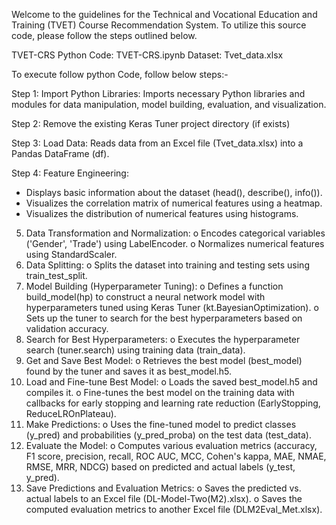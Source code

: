 Welcome to the guidelines for the Technical and Vocational Education and Training (TVET) Course Recommendation System. To utilize this source code, please follow the steps outlined below.

TVET-CRS Python Code: TVET-CRS.ipynb
Dataset: Tvet_data.xlsx

To execute follow python Code, follow below steps:-

Step 1: Import Python Libraries: 
Imports necessary Python libraries and modules for data manipulation, model building, evaluation, and visualization.

Step 2: Remove the existing Keras Tuner project directory (if exists)

Step 3: Load Data: 
Reads data from an Excel file (Tvet_data.xlsx) into a Pandas DataFrame (df).

Step 4:	Feature Engineering:
-	Displays basic information about the dataset (head(), describe(), info()).
- Visualizes the correlation matrix of numerical features using a heatmap.
- Visualizes the distribution of numerical features using histograms.

5.	Data Transformation and Normalization:
o	Encodes categorical variables ('Gender', 'Trade') using LabelEncoder.
o	Normalizes numerical features using StandardScaler.
6.	Data Splitting:
o	Splits the dataset into training and testing sets using train_test_split.
7.	Model Building (Hyperparameter Tuning):
o	Defines a function build_model(hp) to construct a neural network model with hyperparameters tuned using Keras Tuner (kt.BayesianOptimization).
o	Sets up the tuner to search for the best hyperparameters based on validation accuracy.
8.	Search for Best Hyperparameters:
o	Executes the hyperparameter search (tuner.search) using training data (train_data).
9.	Get and Save Best Model:
o	Retrieves the best model (best_model) found by the tuner and saves it as best_model.h5.
10.	Load and Fine-tune Best Model:
o	Loads the saved best_model.h5 and compiles it.
o	Fine-tunes the best model on the training data with callbacks for early stopping and learning rate reduction (EarlyStopping, ReduceLROnPlateau).
11.	Make Predictions:
o	Uses the fine-tuned model to predict classes (y_pred) and probabilities (y_pred_proba) on the test data (test_data).
12.	Evaluate the Model:
o	Computes various evaluation metrics (accuracy, F1 score, precision, recall, ROC AUC, MCC, Cohen's kappa, MAE, NMAE, RMSE, MRR, NDCG) based on predicted and actual labels (y_test, y_pred).
13.	Save Predictions and Evaluation Metrics:
o	Saves the predicted vs. actual labels to an Excel file (DL-Model-Two(M2).xlsx).
o	Saves the computed evaluation metrics to another Excel file (DLM2Eval_Met.xlsx).
